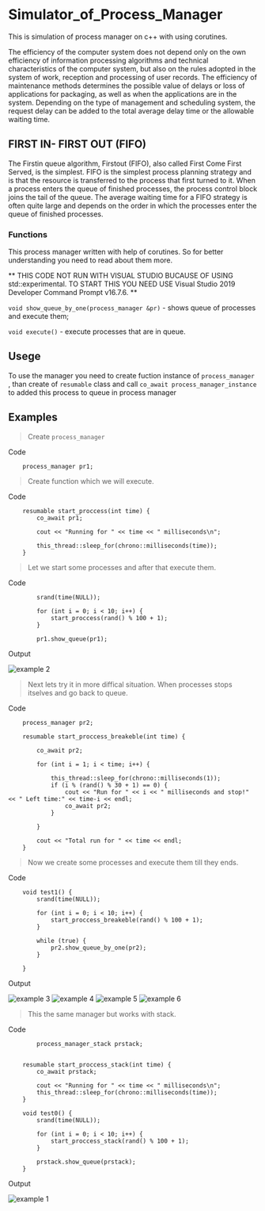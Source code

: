 # Simulator_of_Process_Manager
This is simulation of process manager on c++ with using corutines.

The efficiency of the computer system does not depend only on the own efficiency of information processing algorithms and technical characteristics of the computer system, but also on the rules adopted in the system of work, reception and processing of user records.
The efficiency of maintenance methods determines the possible value of delays or loss of applications for packaging, as well as when the applications are in the system. Depending on the type of management and scheduling system, the request delay can be added to the total average delay time or the allowable waiting time.


## FIRST  IN- FIRST OUT (FIFO)

The Firstin queue algorithm, Firstout (FIFO), also called First Come First Served, is the simplest.
FIFO is the simplest process planning strategy and is that the resource is transferred to the process that first turned to it. When a process enters the queue of finished processes, the process control block joins the tail of the queue. The average waiting time for a FIFO strategy is often quite large and depends on the order in which the processes enter the queue of finished processes.

### Functions

This process manager written with help of corutines. So for better understanding you need to read about them more.

** THIS CODE NOT RUN WITH VISUAL STUDIO BUCAUSE OF USING std::experimental. 
TO START THIS YOU NEED USE Visual Studio 2019 Developer Command Prompt v16.7.6. **

`void show_queue_by_one(process_manager &pr)` - shows queue of processes and execute them;

`void execute()` - execute processes that are in queue.
	

## Usege

To use the manager you need to create fuction instance of `process_manager` , than create of `resumable` class and call `co_await process_manager_instance` to added this process to queue in process manager


## Examples

> Create `process_manager`

Code

```
	process_manager pr1;
```


> Create function which we will execute.

Code

```
	resumable start_proccess(int time) {
		co_await pr1;

		cout << "Running for " << time << " milliseconds\n";
		
		this_thread::sleep_for(chrono::milliseconds(time));
	}
```

> Let we start some processes and after that execute them.

Code

```
		srand(time(NULL));

		for (int i = 0; i < 10; i++) {
			start_proccess(rand() % 100 + 1);
		}
		
		pr1.show_queue(pr1);
```

Output

![example 2](/images/example2.png)

> Next lets try it in more diffical situation. When processes stops itselves and go back to queue.

Code

```
	process_manager pr2;
	
	resumable start_proccess_breakeble(int time) {

		co_await pr2;

		for (int i = 1; i < time; i++) {
	
			this_thread::sleep_for(chrono::milliseconds(1));
			if (i % (rand() % 30 + 1) == 0) {
				cout << "Run for " << i << " milliseconds and stop!"  << " Left time:" << time-i << endl;
				co_await pr2;
			}

		}

		cout << "Total run for " << time << endl;
	}
```

> Now we create some processes and execute them till they ends.

Code

```
	void test1() {
		srand(time(NULL));

		for (int i = 0; i < 10; i++) {
			start_proccess_breakeble(rand() % 100 + 1);
		}

		while (true) {
			pr2.show_queue_by_one(pr2);
		}

	}
```
Output

![example 3](/images/example3.png)
![example 4](/images/example4.png)
![example 5](/images/example5.png)
![example 6](/images/example6.png)

> This the same manager but works with stack.

Code

```
		process_manager_stack prstack;


	resumable start_proccess_stack(int time) {
		co_await prstack;

		cout << "Running for " << time << " milliseconds\n";
		this_thread::sleep_for(chrono::milliseconds(time));
	}
	
	void test0() {
		srand(time(NULL));

		for (int i = 0; i < 10; i++) {
			start_proccess_stack(rand() % 100 + 1);
		}

		prstack.show_queue(prstack);
	}
```

Output

![example 1](/images/example1.png)